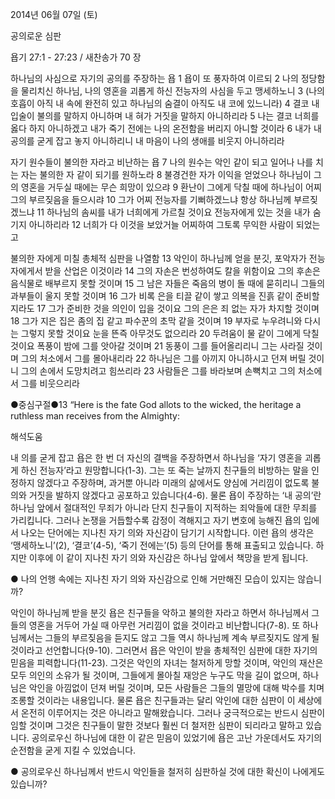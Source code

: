 2014년 06월 07일 (토)

공의로운 심판



욥기 27:1 - 27:23 / 새찬송가 70 장


하나님의 사심으로 자기의 공의를 주장하는 욥
1 욥이 또 풍자하여 이르되 2 나의 정당함을 물리치신 하나님, 나의 영혼을 괴롭게 하신 전능자의 사심을 두고 맹세하노니 3 (나의 호흡이 아직 내 속에 완전히 있고 하나님의 숨결이 아직도 내 코에 있느니라) 4 결코 내 입술이 불의를 말하지 아니하며 내 혀가 거짓을 말하지 아니하리라 5 나는 결코 너희를 옳다 하지 아니하겠고 내가 죽기 전에는 나의 온전함을 버리지 아니할 것이라 6 내가 내 공의를 굳게 잡고 놓지 아니하리니 내 마음이 나의 생애를 비웃지 아니하리라

자기 원수들이 불의한 자라고 비난하는 욥
7 나의 원수는 악인 같이 되고 일어나 나를 치는 자는 불의한 자 같이 되기를 원하노라 8 불경건한 자가 이익을 얻었으나 하나님이 그의 영혼을 거두실 때에는 무슨 희망이 있으랴 9 환난이 그에게 닥칠 때에 하나님이 어찌 그의 부르짖음을 들으시랴 10 그가 어찌 전능자를 기뻐하겠느냐 항상 하나님께 부르짖겠느냐 11 하나님의 솜씨를 내가 너희에게 가르칠 것이요 전능자에게 있는 것을 내가 숨기지 아니하리라 12 너희가 다 이것을 보았거늘 어찌하여 그토록 무익한 사람이 되었는고

불의한 자에게 미칠 총체적 심판을 나열함
13 악인이 하나님께 얻을 분깃, 포악자가 전능자에게서 받을 산업은 이것이라 14 그의 자손은 번성하여도 칼을 위함이요 그의 후손은 음식물로 배부르지 못할 것이며 15 그 남은 자들은 죽음의 병이 돌 때에 묻히리니 그들의 과부들이 울지 못할 것이며 16 그가 비록 은을 티끌 같이 쌓고 의복을 진흙 같이 준비할지라도 17 그가 준비한 것을 의인이 입을 것이요 그의 은은 죄 없는 자가 차지할 것이며 18 그가 지은 집은 좀의 집 같고 파수꾼의 초막 같을 것이며 19 부자로 누우려니와 다시는 그렇지 못할 것이요 눈을 뜬즉 아무것도 없으리라 20 두려움이 물 같이 그에게 닥칠 것이요 폭풍이 밤에 그를 앗아갈 것이며 21 동풍이 그를 들어올리리니 그는 사라질 것이며 그의 처소에서 그를 몰아내리라 22 하나님은 그를 아끼지 아니하시고 던져 버릴 것이니 그의 손에서 도망치려고 힘쓰리라 23 사람들은 그를 바라보며 손뼉치고 그의 처소에서 그를 비웃으리라

●중심구절●13 “Here is the fate God allots to the wicked, the heritage a ruthless man receives from the Almighty:

해석도움





내 의를 굳게 잡고 
욥은 한 번 더 자신의 결백을 주장하면서 하나님을 ‘자기 영혼을 괴롭게 하신 전능자’라고 원망합니다(1-3). 그는 또 죽는 날까지 친구들의 비방하는 말을 인정하지 않겠다고 주장하며, 과거뿐 아니라 미래의 삶에서도 양심에 거리낌이 없도록 불의와 거짓을 발하지 않겠다고 공포하고 있습니다(4-6). 물론 욥이 주장하는 ‘내 공의’란 하나님 앞에서 절대적인 무죄가 아니라 단지 친구들이 지적하는 죄악들에 대한 무죄를 가리킵니다. 그러나 논쟁을 거듭할수록 감정이 격해지고 자기 변호에 능해진 욥의 입에서 나오는 단어에는 지나친 자기 의와 자신감이 담기기 시작합니다. 이런 욥의 생각은 ‘맹세하노니’(2), ‘결코’(4-5), ‘죽기 전에는’(5) 등의 단어를 통해 표출되고 있습니다. 하지만 이후에 이 같이 지나친 자기 의와 자신감은 하나님 앞에서 책망을 받게 됩니다. 

● 나의 언행 속에는 지나친 자기 의와 자신감으로 인해 거만해진 모습이 있지는 않습니까?

악인이 하나님께 받을 분깃 
욥은 친구들을 악하고 불의한 자라고 하면서 하나님께서 그들의 영혼을 거두어 가실 때 아무런 거리낌이 없을 것이라고 비난합니다(7-8). 또 하나님께서는 그들의 부르짖음을 듣지도 않고 그들 역시 하나님께 계속 부르짖지도 않게 될 것이라고 선언합니다(9-10). 그러면서 욥은 악인이 받을 총체적인 심판에 대한 자기의 믿음을 피력합니다(11-23). 그것은 악인의 자녀는 철저하게 망할 것이며, 악인의 재산은 모두 의인의 소유가 될 것이며, 그들에게 몰아칠 재앙은 누구도 막을 길이 없으며, 하나님은 악인을 아낌없이 던져 버릴 것이며, 모든 사람들은 그들의 멸망에 대해 박수를 치며 조롱할 것이라는 내용입니다. 물론 욥은 친구들과는 달리 악인에 대한 심판이 이 세상에서 온전히 이루어지는 것은 아니라고 말해왔습니다. 그러나 궁극적으로는 반드시 심판이 임할 것이며 그것은 친구들이 말한 것보다 훨씬 더 철저한 심판이 되리라고 말하고 있습니다. 공의로우신 하나님에 대한 이 같은 믿음이 있었기에 욥은 고난 가운데서도 자기의 순전함을 굳게 지킬 수 있었습니다. 

● 공의로우신 하나님께서 반드시 악인들을 철저히 심판하실 것에 대한 확신이 나에게도 있습니까?